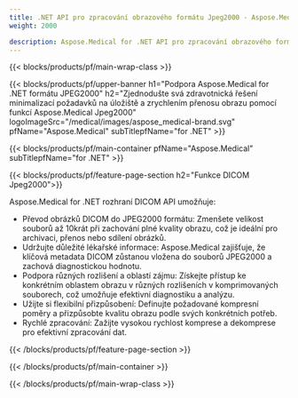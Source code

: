 ```yaml
---
title: .NET API pro zpracování obrazového formátu Jpeg2000 - Aspose.Medical
weight: 2000

description: Aspose.Medical for .NET API pro zpracování obrazového formátu Jpeg2000
---
```


{{< blocks/products/pf/main-wrap-class >}}

{{< blocks/products/pf/upper-banner h1="Podpora Aspose.Medical for .NET formátu JPEG2000" h2="Zjednodušte svá zdravotnická řešení minimalizací požadavků na úložiště a zrychlením přenosu obrazu pomocí funkcí Aspose.Medical Jpeg2000" logoImageSrc="/medical/images/aspose_medical-brand.svg" pfName="Aspose.Medical" subTitlepfName="for .NET" >}}

{{< blocks/products/pf/main-container pfName="Aspose.Medical" subTitlepfName="for .NET" >}}

{{< blocks/products/pf/feature-page-section h2="Funkce DICOM Jpeg2000">}}

<p>Aspose.Medical for .NET rozhraní DICOM API umožňuje:</p>

<ul>
<li>Převod obrázků DICOM do JPEG2000 formátu: Zmenšete velikost souborů až 10krát při zachování plné kvality obrazu, což je ideální pro archivaci, přenos nebo sdílení obrázků.</li>
<li>Udržujte důležité lékařské informace: Aspose.Medical zajišťuje, že klíčová metadata DICOM zůstanou vložena do souborů JPEG2000 a zachová diagnostickou hodnotu.</li>
<li>Podpora různých rozlišení a oblastí zájmu: Získejte přístup ke konkrétním oblastem obrazu v různých rozlišeních v komprimovaných souborech, což umožňuje efektivní diagnostiku a analýzu.</li>
<li>Užijte si flexibilní přizpůsobení: Definujte požadované kompresní poměry a přizpůsobte kvalitu obrazu podle svých konkrétních potřeb.</li>
<li>Rychlé zpracování: Zažijte vysokou rychlost komprese a dekomprese pro efektivní zpracování dat.</li>
</ul>

{{< /blocks/products/pf/feature-page-section >}}

{{< /blocks/products/pf/main-container >}}

{{< /blocks/products/pf/main-wrap-class >}}